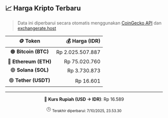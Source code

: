 

<!-- HARGA_KRIPTO -->
## 📈 Harga Kripto Terbaru

> Data ini diperbarui secara otomatis menggunakan [CoinGecko API](https://www.coingecko.com/) dan [exchangerate.host](https://exchangerate.host/)

<div align="center">

| 🪙 Token | 💰 Harga (IDR) |
|:------:|---------------:|
| 🟠 **Bitcoin (BTC)**   | Rp 2.025.507.887 |
| 🔵 **Ethereum (ETH)**  | Rp 75.020.760 |
| 🟣 **Solana (SOL)**    | Rp 3.730.873 |
| 🟢 **Tether (USDT)**   | Rp 16.601 |

---

💱 **Kurs Rupiah (USD → IDR)**: Rp 16.589

🕒 <sub>Terakhir diperbarui: 7/10/2025, 23.53.30</sub>

</div>
<!-- /HARGA_KRIPTO -->